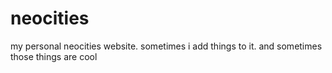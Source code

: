# neocities
 my personal neocities website. sometimes i add things to it. and sometimes those things are cool
